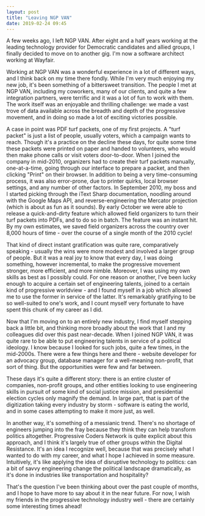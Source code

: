 ```yaml
---
layout: post
title: "Leaving NGP VAN"
date: 2019-02-24 09:45
---
```


A few weeks ago, I left NGP VAN. After eight and a half years working at the leading technology provider for Democratic candidates and allied groups, I finally decided to move on to another gig. I'm now a software architect working at Wayfair.

Working at NGP VAN was a wonderful experience in a lot of different ways, and I think back on my time there fondly. While I'm very much enjoying my new job, it's been something of a bittersweet transition. The people I met at NGP VAN, including my coworkers, many of our clients, and quite a few integration partners, were terrific and it was a lot of fun to work with them. The work itself was an enjoyable and thrilling challenge: we made a vast trove of data available across the breadth and depth of the progressive movement, and in doing so made a lot of exciting victories possible.

A case in point was PDF turf packets, one of my first projects. A "turf packet" is just a list of people, usually voters, which a campaign wants to reach. Though it's a practice on the decline these days, for quite some time these packets were printed on paper and handed to volunteers, who would then make phone calls or visit voters door-to-door. When I joined the company in mid-2010, organizers had to create their turf packets manually, one-at-a-time, going through our interface to prepare a packet, and then clicking "Print" on their browser. In addition to being a very time-consuming process, it was also error-prone, due to printer quirks, local browser settings, and any number of other factors. In September 2010, my boss and I started picking through the iText Sharp documentation, noodling around with the Google Maps API, and reverse-engineering the Mercator projection (which is about as fun as it sounds). By early October we were able to release a quick-and-dirty feature which allowed field organizers to turn their turf packets into PDFs, and to do so in batch. The feature was an instant hit. By my own estimates, we saved field organizers across the country over 8,000 hours of time - over the course of a single month of the 2010 cycle!

That kind of direct instant gratification was quite rare, comparatively speaking - usually the wins were more modest and involved a larger group of people. But it was a real joy to know that every day, I was doing something, however incremental, to make the progressive movement stronger, more efficient, and more nimble. Moreover, I was using my own skills as best as I possibly could. For one reason or another, I've been lucky enough to acquire a certain set of engineering talents, joined to a certain kind of progressive worldview - and I found myself in a job which allowed me to use the former in service of the latter. It's remarkably gratifying to be so well-suited to one's work, and I count myself very fortunate to have spent this chunk of my career as I did.

Now that I'm moving on to an entirely new industry, I find myself stepping back a little bit, and thinking more broadly about the work that I and my colleagues did over this past near-decade. When I joined NGP VAN, it was quite rare to be able to put engineering talents in service of a political ideology. I know because I looked for such jobs, quite a few times, in the mid-2000s. There were a few things here and there - website developer for an advocacy group, database manager for a well-meaning non-profit, that sort of thing. But the opportunities were few and far between.

These days it's quite a different story: there is an entire cluster of companies, non-profit groups, and other entities looking to use engineering skills in pursuit of some kind of social justice mission, and presidential election cycles only magnify the demand. In large part, that is part of the digitization taking every industry by storm - software is eating the world, and in some cases attempting to make it more just, as well.

In another way, it's something of a messianic trend. There's no shortage of engineers jumping into the fray because they think they can help transform politics altogether. Progressive Coders Network is quite explicit about this approach, and I think it's largely true of other groups within the Digital Resistance. It's an idea I recognize well, because that was precisely what I wanted to do with my career, and what I hope I achieved in some measure. Intuitively, it's like applying the idea of disruptive technology to politics: can a bit of savvy engineering change the political landscape dramatically, as it's done in industries like transportation and hospitality?

That's the question I've been thinking about over the past couple of months, and I hope to have more to say about it in the near future. For now, I wish my friends in the progressive technology industry well - there are certainly some interesting times ahead!
